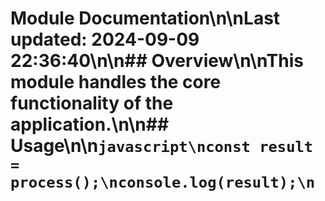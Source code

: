 # Module Documentation\n\nLast updated: 2024-09-09 22:36:40\n\n## Overview\n\nThis module handles the core functionality of the application.\n\n## Usage\n\n```javascript\nconst result = process();\nconsole.log(result);\n```
